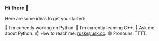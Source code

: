 ### Hi there 👋


Here are some ideas to get you started:

🔭 I’m currently working on Python.
🌱 I’m currently learning C++.
💬 Ask me about Python.
📫 How to reach me: rusk@rusk.cc.
😄 Pronouns: TTTT.
